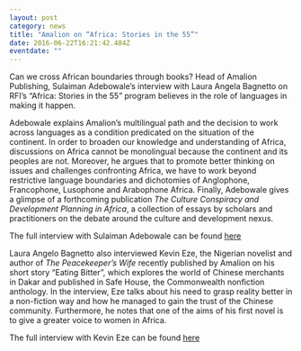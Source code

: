 ```yaml
---
layout: post
category: news
title: "Amalion on “Africa: Stories in the 55”"
date: 2016-06-22T16:21:42.484Z
eventdate: ""
---
```

Can we cross African boundaries through books? Head of Amalion Publishing, Sulaiman Adebowale’s interview with Laura Angela Bagnetto on RFI’s “Africa: Stories in the 55” program believes in the role of languages in making it happen. 

Adebowale explains Amalion’s multilingual path and the decision to work across languages as a condition predicated on the situation of the continent. In order to broaden our knowledge and understanding of Africa, discussions on Africa cannot be monolingual because the continent and its peoples are not. Moreover, he argues that to promote better thinking on issues and challenges confronting Africa, we have to work beyond restrictive language boundaries and dichotomies of Anglophone, Francophone, Lusophone and Arabophone Africa. Finally, Adebowale gives a glimpse of a forthcoming publication *The Culture Conspiracy and Development Planning in Africa*, a collection of essays by scholars and practitioners on the debate around the culture and development nexus.

The full interview with Sulaiman Adebowale can be found [here](https://soundcloud.com/radiofranceinternationale/crossing-african-boundaries-through-books-suliaman-adebowale-head-of-amalion-publishing "Amalion on crossing boundaries")

Laura Angelo Bagnetto also interviewed Kevin Eze, the Nigerian novelist and author of *The Peacekeeper’s Wife* recently published by Amalion on his short story “Eating Bitter”, which explores the world of Chinese merchants in Dakar and published in Safe House, the Commonwealth nonfiction anthology. In the interview, Eze talks about his need to grasp reality better in a non-fiction way and how he managed to gain the trust of the Chinese community. Furthermore, he notes that one of the aims of his first novel is to give a greater voice to women in Africa.

The full interview with Kevin Eze can be found [here](https://soundcloud.com/radiofranceinternationale/author-kevin-eze-explores-the-world-of-chinese-merchants-in-dakar-in-safe-house-story-collectionn "Amalion's Kevin Eze")